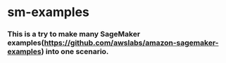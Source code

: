 # sm-examples

### This is a try to make many SageMaker examples(https://github.com/awslabs/amazon-sagemaker-examples) into one scenario.